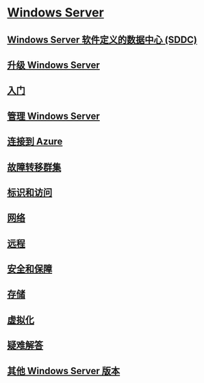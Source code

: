 # [Windows Server](windows-server.md)
## [Windows Server 软件定义的数据中心 (SDDC)](sddc.md)
## [升级 Windows Server](upgrade/upgrade-overview.md)
## [入门](get-started/Server-Basics.md)
## [管理 Windows Server](administration/manage-windows-server.md)
## [连接到 Azure](azure-hybrid-services/index.md)
## [故障转移群集](failover-clustering/failover-clustering-overview.md)
## [标识和访问](identity/Identity-and-Access.md)
## [网络](networking/Networking.md)
## [远程](remote/index.md)
## [安全和保障](security/security-and-assurance.md)
## [存储](storage/storage.md)
## [虚拟化](virtualization/virtualization.md)
## [疑难解答](troubleshoot/windows-server-support-solutions.md)
## [其他 Windows Server 版本](windows-server-versions.md)